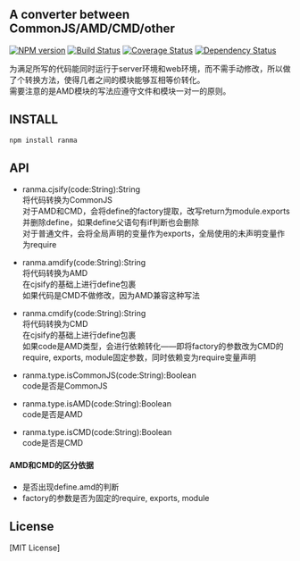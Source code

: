 ## A converter between CommonJS/AMD/CMD/other

[![NPM version](https://badge.fury.io/js/ranma.png)](https://npmjs.org/package/ranma)
[![Build Status](https://travis-ci.org/army8735/ranma.svg?branch=master)](https://travis-ci.org/army8735/ranma)
[![Coverage Status](https://coveralls.io/repos/army8735/ranma/badge.png)](https://coveralls.io/r/army8735/ranma)
[![Dependency Status](https://david-dm.org/army8735/ranma.png)](https://david-dm.org/army8735/ranma)

为满足所写的代码能同时运行于server环境和web环境，而不需手动修改，所以做了个转换方法，使得几者之间的模块能够互相等价转化。
<br/>需要注意的是AMD模块的写法应遵守文件和模块一对一的原则。

## INSTALL

```js
npm install ranma
```

## API

* ranma.cjsify(code:String):String
<br/>将代码转换为CommonJS
<br/>对于AMD和CMD，会将define的factory提取，改写return为module.exports并删除define，如果define父语句有if判断也会删除
<br/>对于普通文件，会将全局声明的变量作为exports，全局使用的未声明变量作为require

* ranma.amdify(code:String):String
<br/>将代码转换为AMD
<br/>在cjsify的基础上进行define包裹
<br/>如果代码是CMD不做修改，因为AMD兼容这种写法

* ranma.cmdify(code:String):String
<br/>将代码转换为CMD
<br/>在cjsify的基础上进行define包裹
<br/>如果code是AMD类型，会进行依赖转化——即将factory的参数改为CMD的require, exports, module固定参数，同时依赖变为require变量声明

* ranma.type.isCommonJS(code:String):Boolean
<br/>code是否是CommonJS

* ranma.type.isAMD(code:String):Boolean
<br/>code是否是AMD

* ranma.type.isCMD(code:String):Boolean
<br/>code是否是CMD

#### AMD和CMD的区分依据
* 是否出现define.amd的判断
* factory的参数是否为固定的require, exports, module

## License

[MIT License]